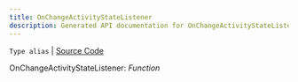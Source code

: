 ```yaml
---
title: OnChangeActivityStateListener
description: Generated API documentation for OnChangeActivityStateListener.
---
```


`Type alias` | [Source Code](https://github.com/mrCamelCode/jtjs/blob/ddfaeb1a2c9bf793372bb41076f65f452b124091/libs/browser/lib/services/user-activity.service.ts#L9)

OnChangeActivityStateListener: _Function_